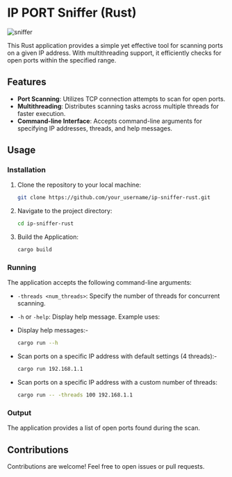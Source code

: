 # IP PORT Sniffer (Rust) 

<p align="left">  <img src="https://media.giphy.com/media/v1.Y2lkPTc5MGI3NjExMGF5Y3lyZWgweWd5eHVndDF2a3ZhYXZsMDB2dWtnd2tjcjlxYmhoeCZlcD12MV9pbnRlcm5hbF9naWZfYnlfaWQmY3Q9Zw/1yMvhR4M47Okw4n8tt/giphy.gif" alt="sniffer" /> 
   </p>
This Rust application provides a simple yet effective tool for scanning ports on a given IP address. With multithreading support, it efficiently checks for open ports within the specified range.

## Features

- **Port Scanning**: Utilizes TCP connection attempts to scan for open ports.
- **Multithreading**: Distributes scanning tasks across multiple threads for faster execution.
- **Command-line Interface**: Accepts command-line arguments for specifying IP addresses, threads, and help messages.

## Usage

### Installation

1. Clone the repository to your local machine:

   ```bash
   git clone https://github.com/your_username/ip-sniffer-rust.git
   
2. Navigate to the project directory:

   ```bash
   cd ip-sniffer-rust
   
3. Build the Application:

     ```bash
     cargo build

### Running
The application accepts the following command-line arguments:

- `-threads <num_threads>`: Specify the number of threads for concurrent scanning.
- `-h` or `-help`: Display help message.
Example uses:
- Display help messages:-
  
   ```bash
   cargo run --h
- Scan ports on a specific IP address with default settings (4 threads):-

   ```bash
   cargo run 192.168.1.1  
- Scan ports on a specific IP address with a custom number of threads:

   ```bash
   cargo run -- -threads 100 192.168.1.1 
### Output
The application provides a list of open ports found during the scan.

## Contributions
Contributions are welcome! Feel free to open issues or pull requests.
